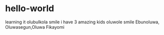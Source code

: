 # hello-world
learning
it olubulkola smile
i have 3 amazing kids
oluwole smile
Ebunoluwa, Oluwasegun,Oluwa Fikayomi
